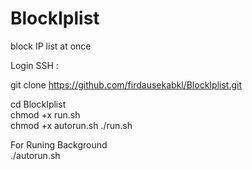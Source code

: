 # BlockIplist
block IP list at once

Login SSH :

git clone https://github.com/firdausekabkl/BlockIplist.git

cd BlockIplist<br>
chmod +x run.sh<br>
chmod +x autorun.sh
./run.sh<br>

For Runing Background <br>
./autorun.sh
